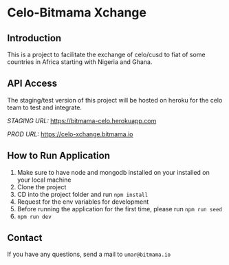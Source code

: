 # Celo-Bitmama Xchange

## Introduction
This is a project to facilitate the exchange of celo/cusd to fiat of some countries in Africa starting with
Nigeria and Ghana.

## API Access
The staging/test version of this project will be hosted on heroku for the celo team to test and integrate.

_STAGING URL:_ https://bitmama-celo.herokuapp.com

_PROD URL:_ https://celo-xchange.bitmama.io

## How to Run Application

1. Make sure to have node and mongodb installed on your installed on your local machine
2. Clone the project
3. CD into the project folder and run `npm install`
4. Request for the env variables for development
5. Before running the application for the first time, please run `npm run seed`
6. `npm run dev`

## Contact
If you have any questions, send a mail to `umar@bitmama.io`
